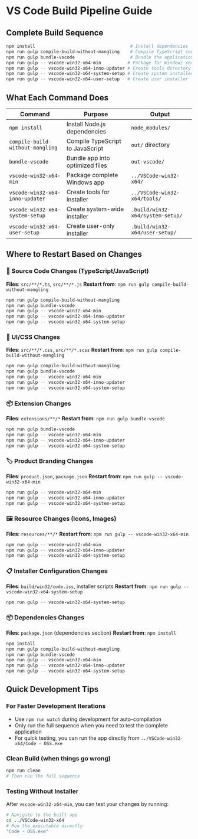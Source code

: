 # VS Code Build Pipeline Guide

## Complete Build Sequence
```bash
npm install                                    # Install dependencies
npm run gulp compile-build-without-mangling    # Compile TypeScript source
npm run gulp bundle-vscode                     # Bundle the application
npm run gulp -- vscode-win32-x64-min          # Package for Windows x64
npm run gulp -- vscode-win32-x64-inno-updater # Create tools directory
npm run gulp -- vscode-win32-x64-system-setup # Create system installer
npm run gulp -- vscode-win32-x64-user-setup   # Create user installer
```

## What Each Command Does

| Command | Purpose | Output |
|---------|---------|---------|
| `npm install` | Install Node.js dependencies | `node_modules/` |
| `compile-build-without-mangling` | Compile TypeScript to JavaScript | `out/` directory |
| `bundle-vscode` | Bundle app into optimized files | `out-vscode/` |
| `vscode-win32-x64-min` | Package complete Windows app | `../VSCode-win32-x64/` |
| `vscode-win32-x64-inno-updater` | Create tools for installer | `../VSCode-win32-x64/tools/` |
| `vscode-win32-x64-system-setup` | Create system-wide installer | `.build/win32-x64/system-setup/` |
| `vscode-win32-x64-user-setup` | Create user-only installer | `.build/win32-x64/user-setup/` |

## Where to Restart Based on Changes

### 🔧 Source Code Changes (TypeScript/JavaScript)
**Files**: `src/**/*.ts`, `src/**/*.js`
**Restart from**: `npm run gulp compile-build-without-mangling`
```bash
npm run gulp compile-build-without-mangling
npm run gulp bundle-vscode
npm run gulp -- vscode-win32-x64-min
npm run gulp -- vscode-win32-x64-inno-updater
npm run gulp -- vscode-win32-x64-system-setup
```

### 🎨 UI/CSS Changes
**Files**: `src/**/*.css`, `src/**/*.scss`
**Restart from**: `npm run gulp compile-build-without-mangling`
```bash
npm run gulp compile-build-without-mangling
npm run gulp bundle-vscode
npm run gulp -- vscode-win32-x64-min
npm run gulp -- vscode-win32-x64-inno-updater
npm run gulp -- vscode-win32-x64-system-setup
```

### 📦 Extension Changes
**Files**: `extensions/**/*`
**Restart from**: `npm run gulp bundle-vscode`
```bash
npm run gulp bundle-vscode
npm run gulp -- vscode-win32-x64-min
npm run gulp -- vscode-win32-x64-inno-updater
npm run gulp -- vscode-win32-x64-system-setup
```

### 🏷️ Product Branding Changes
**Files**: `product.json`, `package.json`
**Restart from**: `npm run gulp -- vscode-win32-x64-min`
```bash
npm run gulp -- vscode-win32-x64-min
npm run gulp -- vscode-win32-x64-inno-updater
npm run gulp -- vscode-win32-x64-system-setup
```

### 🖼️ Resource Changes (Icons, Images)
**Files**: `resources/**/*`
**Restart from**: `npm run gulp -- vscode-win32-x64-min`
```bash
npm run gulp -- vscode-win32-x64-min
npm run gulp -- vscode-win32-x64-inno-updater
npm run gulp -- vscode-win32-x64-system-setup
```

### 📋 Installer Configuration Changes
**Files**: `build/win32/code.iss`, installer scripts
**Restart from**: `npm run gulp -- vscode-win32-x64-system-setup`
```bash
npm run gulp -- vscode-win32-x64-system-setup
```

### 📦 Dependencies Changes
**Files**: `package.json` (dependencies section)
**Restart from**: `npm install`
```bash
npm install
npm run gulp compile-build-without-mangling
npm run gulp bundle-vscode
npm run gulp -- vscode-win32-x64-min
npm run gulp -- vscode-win32-x64-inno-updater
npm run gulp -- vscode-win32-x64-system-setup
```

## Quick Development Tips

### For Faster Development Iterations
- Use `npm run watch` during development for auto-compilation
- Only run the full sequence when you need to test the complete application
- For quick testing, you can run the app directly from `../VSCode-win32-x64/Code - OSS.exe`

### Clean Build (when things go wrong)
```bash
npm run clean
# Then run the full sequence
```

### Testing Without Installer
After `vscode-win32-x64-min`, you can test your changes by running:
```bash
# Navigate to the built app
cd ../VSCode-win32-x64
# Run the executable directly
"Code - OSS.exe"
```
